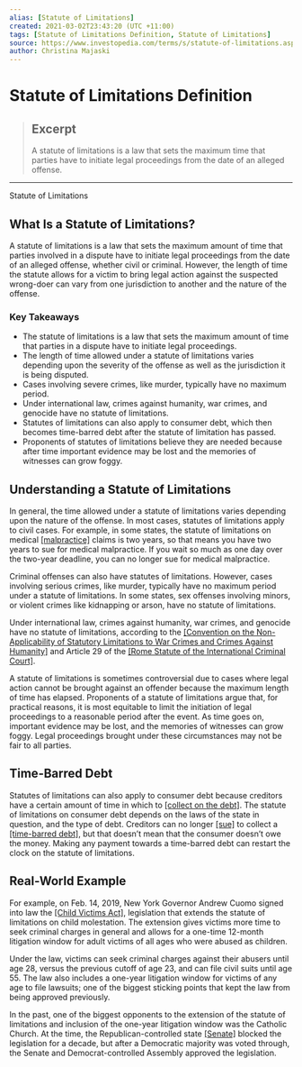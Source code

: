 ```yaml
---
alias: [Statute of Limitations]
created: 2021-03-02T23:43:20 (UTC +11:00)
tags: [Statute of Limitations Definition, Statute of Limitations]
source: https://www.investopedia.com/terms/s/statute-of-limitations.asp
author: Christina Majaski
---
```


# Statute of Limitations Definition

> ## Excerpt
> A statute of limitations is a law that sets the maximum time that parties have to initiate legal proceedings from the date of an alleged offense.

---

Statute of Limitations
## What Is a Statute of Limitations?

A statute of limitations is a law that sets the maximum amount of time that parties involved in a dispute have to initiate legal proceedings from the date of an alleged offense, whether civil or criminal. However, the length of time the statute allows for a victim to bring legal action against the suspected wrong-doer can vary from one jurisdiction to another and the nature of the offense.

### Key Takeaways

-   The statute of limitations is a law that sets the maximum amount of time that parties in a dispute have to initiate legal proceedings.
-   The length of time allowed under a statute of limitations varies depending upon the severity of the offense as well as the jurisdiction it is being disputed.
-   Cases involving severe crimes, like murder, typically have no maximum period.
-   Under international law, crimes against humanity, war crimes, and genocide have no statute of limitations.
-   Statutes of limitations can also apply to consumer debt, which then becomes time-barred debt after the statute of limitation has passed.
-   Proponents of statutes of limitations believe they are needed because after time important evidence may be lost and the memories of witnesses can grow foggy.

## Understanding a Statute of Limitations

In general, the time allowed under a statute of limitations varies depending upon the nature of the offense. In most cases, statutes of limitations apply to civil cases. For example, in some states, the statute of limitations on medical [[malpractice]](https://www.investopedia.com/terms/m/malpractice-insurance.asp) claims is two years, so that means you have two years to sue for medical malpractice. If you wait so much as one day over the two-year deadline, you can no longer sue for medical malpractice.

Criminal offenses can also have statutes of limitations. However, cases involving serious crimes, like murder, typically have no maximum period under a statute of limitations. In some states, sex offenses involving minors, or violent crimes like kidnapping or arson, have no statute of limitations.

Under international law, crimes against humanity, war crimes, and genocide have no statute of limitations, according to the [[Convention on the Non-Applicability of Statutory Limitations to War Crimes and Crimes Against Humanity]](https://www.un.org/en/genocideprevention/documents/atrocity-crimes/Doc.27_convention%20statutory%20limitations%20warcrimes.pdf) and Article 29 of the [[Rome Statute of the International Criminal Court]](https://www.icc-cpi.int/resource-library/documents/rs-eng.pdf).

A statute of limitations is sometimes controversial due to cases where legal action cannot be brought against an offender because the maximum length of time has elapsed. Proponents of a statute of limitations argue that, for practical reasons, it is most equitable to limit the initiation of legal proceedings to a reasonable period after the event. As time goes on, important evidence may be lost, and the memories of witnesses can grow foggy. Legal proceedings brought under these circumstances may not be fair to all parties.

## Time-Barred Debt

Statutes of limitations can also apply to consumer debt because creditors have a certain amount of time in which to [[collect on the debt]](https://www.investopedia.com/articles/personal-finance/121514/how-debt-collection-agency-business-works.asp). The statute of limitations on consumer debt depends on the laws of the state in question, and the type of debt. Creditors can no longer [[sue]](https://www.investopedia.com/articles/pf/09/fighting-collection-lawsuits.asp) to collect a [[time-barred debt]](https://www.investopedia.com/terms/t/timebarred-debt.asp), but that doesn’t mean that the consumer doesn’t owe the money. Making any payment towards a time-barred debt can restart the clock on the statute of limitations.

## Real-World Example

For example, on Feb. 14, 2019, New York Governor Andrew Cuomo signed into law the [[Child Victims Act]](https://www.governor.ny.gov/news/governor-cuomo-signs-child-victims-act), legislation that extends the statute of limitations on child molestation. The extension gives victims more time to seek criminal charges in general and allows for a one-time 12-month litigation window for adult victims of all ages who were abused as children.

Under the law, victims can seek criminal charges against their abusers until age 28, versus the previous cutoff of age 23, and can file civil suits until age 55. The law also includes a one-year litigation window for victims of any age to file lawsuits; one of the biggest sticking points that kept the law from being approved previously.

In the past, one of the biggest opponents to the extension of the statute of limitations and inclusion of the one-year litigation window was the Catholic Church. At the time, the Republican-controlled state [[Senate]](https://www.investopedia.com/terms/s/senate-bill.asp) blocked the legislation for a decade, but after a Democratic majority was voted through, the Senate and Democrat-controlled Assembly approved the legislation.
